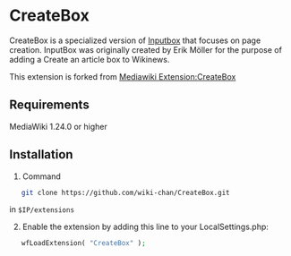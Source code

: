 # CreateBox
CreateBox is a specialized version of [Inputbox](https://www.mediawiki.org/wiki/Extension:InputBox) that focuses on page creation. InputBox was originally created by Erik Möller for the purpose of adding a Create an article box to Wikinews.

This extension is forked from [Mediawiki Extension:CreateBox](http://www.mediawiki.org/wiki/Extension:CreateBox)

## Requirements
MediaWiki 1.24.0 or higher

## Installation
1. Command
 ```bash
    git clone https://github.com/wiki-chan/CreateBox.git
```
 in `$IP/extensions`

2. Enable the extension by adding this line to your LocalSettings.php:
 ```php
    wfLoadExtension( "CreateBox" ); 
```
